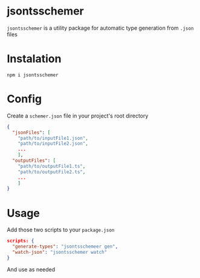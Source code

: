 # jsontsschemer

`jsontsschemer` is a utility package for automatic type generation from `.json` files

# Instalation

`npm i jsontsschemer`

# Config

Create a `schemer.json` file in your project's root directory

<!-- prettier-ignore-start -->
```json
{
  "jsonFiles": [
    "path/to/inputFile1.json", 
    "path/to/inputFile2.json",
    ...
    ],
  "outputFiles": [
    "path/to/outputFile1.ts", 
    "path/to/outputFile2.ts",
    ...
    ]
}
```
<!-- prettier-ignore-end -->

# Usage

Add those two scripts to your `package.json`

<!-- prettier-ignore-start -->
```json
scripts: {
  "generate-types": "jsontsschemeer gen",
  "watch-json": "jsontsschemer watch"
}
```
<!-- prettier-ignore-end -->

And use as needed
